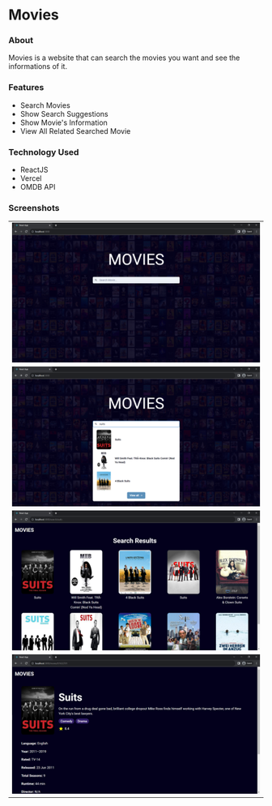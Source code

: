# Movies

### About

Movies is a website that can search the movies you want and see the informations of it.

### Features

- Search Movies
- Show Search Suggestions
- Show Movie's Information
- View All Related Searched Movie

### Technology Used

- ReactJS
- Vercel
- OMDB API

### Screenshots

<table>
    <tr>
        <td><img src="https://github.com/TcBello/Movies/blob/master/screenshots/ss_1.png?raw=true"></td>
    </tr>
    <tr>
        <td><img src="https://github.com/TcBello/Movies/blob/master/screenshots/ss_2.png?raw=true"></td>
    </tr>
    <tr>
        <td><img src="https://github.com/TcBello/Movies/blob/master/screenshots/ss_3.png?raw=true"></td>
    </tr>
    <tr>
        <td><img src="https://github.com/TcBello/Movies/blob/master/screenshots/ss_4.png?raw=true"></td>
    </tr>
</table>
